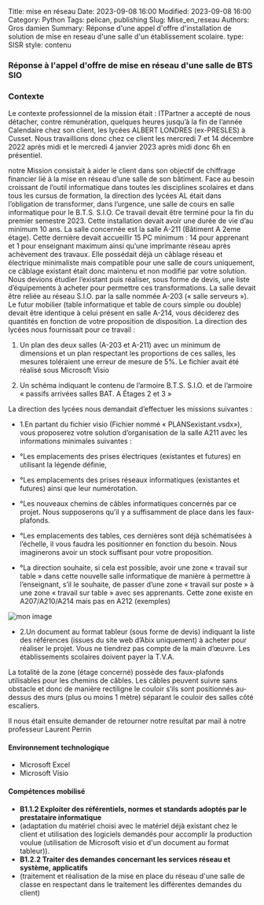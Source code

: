 Title: mise en réseau
Date: 2023-09-08 16:00
Modified: 2023-09-08 16:00
Category: Python
Tags: pelican, publishing
Slug: Mise_en_reseau
Authors: Gros damien
Summary: Réponse d'une appel d'offre d'installation de solution de mise en reseau d'une salle d'un établissement scolaire.
type: SISR
style: contenu

### Réponse à l'appel d'offre de mise en réseau d'une salle de BTS SIO

### Contexte
Le contexte professionnel de la mission était :
ITPartner a accepté de nous détacher, contre rémunération, quelques heures jusqu’à la fin de l’année
Calendaire chez son client, les lycées ALBERT LONDRES (ex-PRESLES) à Cusset. Nous travaillions donc
chez ce client les mercredi 7 et 14 décembre 2022 après midi et le mercredi 4 janvier 2023 après midi donc 6h
en présentiel.

notre Mission consistait à aider le client dans son objectif de chiffrage financier lié à
la mise en réseau d’une salle de son bâtiment. Face au besoin croissant de l’outil informatique dans toutes les
disciplines scolaires et dans tous les cursus de formation, la direction des lycées AL était dans l’obligation de
transformer, dans l’urgence, une salle de cours en salle informatique pour le B.T.S. S.I.O. Ce travail devait être
terminé pour la fin du premier semestre 2023. Cette installation devait avoir une durée de vie d’au minimum 10 ans.
La salle concernée est la salle A-211 (Bâtiment A 2eme étage). Cette dernière devait accueillir 15 PC
minimum : 14 pour apprenant et 1 pour enseignant maximum ainsi qu’une imprimante réseau après achèvement
des travaux. Elle possédait déjà un câblage réseau et électrique minimaliste mais compatible pour une salle de
cours uniquement, ce câblage existant était donc maintenu et non modifié par votre solution.
Nous devions étudier l’existant puis réaliser, sous forme de devis, une liste d’équipements à acheter pour
permettre ces transformations. La salle devait être reliée au réseau S.I.O. par la salle nommée A-203 (« salle
serveurs »). Le futur mobilier (table informatique et table de cours simple ou double) devait être identique à celui
présent en salle A-214, vous déciderez des quantités en fonction de votre proposition de disposition. La
direction des lycées nous fournissait pour ce travail :

1. Un plan des deux salles (A-203 et A-211) avec un minimum de dimensions et un plan respectant les
proportions de ces salles, les mesures toléraient une erreur de mesure de 5%. Le fichier avait été réalisé sous
Microsoft Visio

2. Un schéma indiquant le contenu de l’armoire B.T.S. S.I.O. et de l’armoire « passifs arrivées salles BAT.
A Étages 2 et 3 »

La direction des lycées nous demandait d’effectuer les missions suivantes :

* 1.En partant du fichier visio (Fichier nommé « PLANSexistant.vsdx»), vous proposerez votre solution
d’organisation de la salle A211 avec les informations minimales suivantes :

* °Les emplacements des prises électriques (existantes et futures) en utilisant la légende définie,
* °Les emplacements des prises réseaux informatiques (existantes et futures) ainsi que leur
numérotation.
* °Les nouveaux chemins de câbles informatiques concernés par ce projet. Nous supposerons qu’il
y a suffisamment de place dans les faux-plafonds.
* °Les emplacements des tables, ces dernières sont déjà schématisées à l’échelle, il vous faudra les
positionner en fonction du besoin. Nous imaginerons avoir un stock suffisant pour votre
proposition.
* °La direction souhaite, si cela est possible, avoir une zone « travail sur table » dans cette nouvelle
salle informatique de manière à permettre à l’enseignant, s’il le souhaite, de passer d’une zone
« travail sur poste » à une zone « travail sur table » avec ses apprenants. Cette zone existe en
A207/A210/A214 mais pas en A212 (exemples)

![mon image](./theme/images/Mise_en_reseau/Cablage_de_salles.PNG)

* 2.Un document au format tableur (sous forme de devis) indiquant la liste des références (issues du site
web d’Abix uniquement) à acheter pour réaliser le projet. Vous ne tiendrez pas compte de la main
d’œuvre. Les établissements scolaires doivent payer la T.V.A.

La totalité de la zone (étage concerné) possède des faux-plafonds utilisables pour les chemins de câbles. Les
câbles peuvent suivre sans obstacle et donc de manière rectiligne le couloir s’ils sont positionnés au-dessus des
murs (plus ou moins 1 mètre) séparant le couloir des salles côté escaliers.

Il nous était ensuite demander de retourner notre resultat par mail à notre professeur Laurent Perrin

#### Environnement technologique
- Microsoft Excel
- Microsoft Visio

#### Compétences mobilisé

- **B1.1.2 Exploiter des référentiels, normes et standards adoptés par le prestataire informatique**
- (adaptation du matériel choisi avec le matériel déjà existant chez le client et utilisation des logiciels demandés pour accomplir la production voulue (utilisation de Microsoft visio et d'un document au format tableur)).
- **B1.2.2 Traiter des demandes concernant les services réseau et système, applicatifs**
- (traitement et réalisation de la mise en place du réseau d'une salle de classe en respectant dans le traitement les différentes demandes du client)
